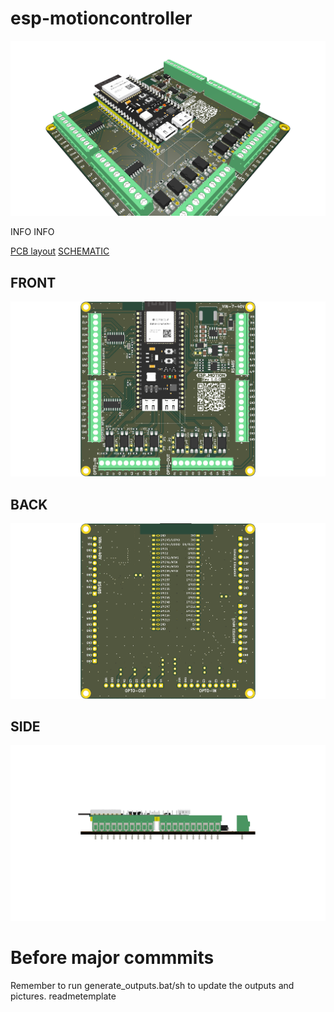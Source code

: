 # esp-motioncontroller

![HEADER](./PICTURES/esp-motioncontroller_iso.png) <!-- 3D rendered pretty view -->

INFO INFO

[PCB layout](./DOCUMENTATION/esp-motioncontroller_board_prints.pdf) <!-- PDFs of boards -->
[SCHEMATIC](./DOCUMENTATION/esp-motioncontroller_schematic.pdf) <!-- Schematic PDFs -->

## FRONT
![Front](./PICTURES/esp-motioncontroller_top.png)

## BACK
![Back](./PICTURES/esp-motioncontroller_bottom.png)

## SIDE
![Side](./PICTURES/esp-motioncontroller_side.png)

# Before major commmits
Remember to run generate_outputs.bat/sh
to update the outputs and pictures.
readmetemplate